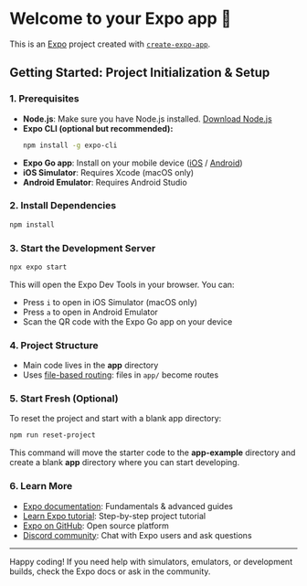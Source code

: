 # Welcome to your Expo app 👋

This is an [Expo](https://expo.dev) project created with [`create-expo-app`](https://www.npmjs.com/package/create-expo-app).

## Getting Started: Project Initialization & Setup

### 1. Prerequisites
- **Node.js**: Make sure you have Node.js installed. [Download Node.js](https://nodejs.org/)
- **Expo CLI (optional but recommended):**
  ```bash
  npm install -g expo-cli
  ```
- **Expo Go app**: Install on your mobile device ([iOS](https://apps.apple.com/app/expo-go/id982107779) / [Android](https://play.google.com/store/apps/details?id=host.exp.exponent))
- **iOS Simulator**: Requires Xcode (macOS only)
- **Android Emulator**: Requires Android Studio

### 2. Install Dependencies
```bash
npm install
```

### 3. Start the Development Server
```bash
npx expo start
```
This will open the Expo Dev Tools in your browser. You can:
- Press `i` to open in iOS Simulator (macOS only)
- Press `a` to open in Android Emulator
- Scan the QR code with the Expo Go app on your device

### 4. Project Structure
- Main code lives in the **app** directory
- Uses [file-based routing](https://docs.expo.dev/router/introduction/): files in `app/` become routes

### 5. Start Fresh (Optional)
To reset the project and start with a blank app directory:
```bash
npm run reset-project
```
This command will move the starter code to the **app-example** directory and create a blank **app** directory where you can start developing.

### 6. Learn More
- [Expo documentation](https://docs.expo.dev/): Fundamentals & advanced guides
- [Learn Expo tutorial](https://docs.expo.dev/tutorial/introduction/): Step-by-step project tutorial
- [Expo on GitHub](https://github.com/expo/expo): Open source platform
- [Discord community](https://chat.expo.dev): Chat with Expo users and ask questions

---

Happy coding! If you need help with simulators, emulators, or development builds, check the Expo docs or ask in the community.
